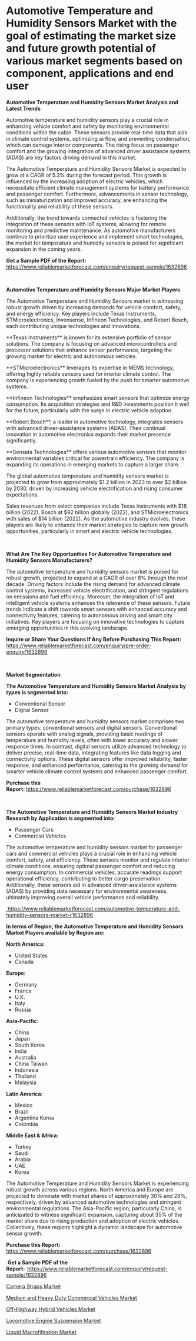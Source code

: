<p><h1>Automotive Temperature and Humidity Sensors Market with the goal of estimating the market size and future growth potential of various market segments based on component, applications and end user</h1></p><p><strong>Automotive Temperature and Humidity Sensors Market Analysis and Latest Trends</strong></p>
<p><p>Automotive temperature and humidity sensors play a crucial role in enhancing vehicle comfort and safety by monitoring environmental conditions within the cabin. These sensors provide real-time data that aids in climate control systems, optimizing airflow, and preventing condensation, which can damage interior components. The rising focus on passenger comfort and the growing integration of advanced driver assistance systems (ADAS) are key factors driving demand in this market.</p><p>The Automotive Temperature and Humidity Sensors Market is expected to grow at a CAGR of 5.3% during the forecast period. This growth is influenced by the increasing adoption of electric vehicles, which necessitate efficient climate management systems for battery performance and passenger comfort. Furthermore, advancements in sensor technology, such as miniaturization and improved accuracy, are enhancing the functionality and reliability of these sensors. </p><p>Additionally, the trend towards connected vehicles is fostering the integration of these sensors with IoT systems, allowing for remote monitoring and predictive maintenance. As automotive manufacturers continue to prioritize user experience and implement smart technologies, the market for temperature and humidity sensors is poised for significant expansion in the coming years.</p></p>
<p><strong>Get a Sample PDF of the Report:&nbsp;</strong> <a href="https://www.reliablemarketforecast.com/enquiry/request-sample/1632896?utm_campaign=1169&utm_medium=2&utm_source=Github&utm_content=ia&utm_term=27102024&utm_id=automotive-temperature-and-humidity-sensors">https://www.reliablemarketforecast.com/enquiry/request-sample/1632896</a></p>
<p>&nbsp;</p>
<p><strong>Automotive Temperature and Humidity Sensors Major Market Players</strong></p>
<p><p>The Automotive Temperature and Humidity Sensors market is witnessing robust growth driven by increasing demands for vehicle comfort, safety, and energy efficiency. Key players include Texas Instruments, STMicroelectronics, Invensense, Infineon Technologies, and Robert Bosch, each contributing unique technologies and innovations.</p><p>**Texas Instruments** is known for its extensive portfolio of sensor solutions. The company is focusing on advanced microcontrollers and processor solutions that enhance sensor performance, targeting the growing market for electric and autonomous vehicles.</p><p>**STMicroelectronics** leverages its expertise in MEMS technology, offering highly reliable sensors used for interior climate control. The company is experiencing growth fueled by the push for smarter automotive systems.</p><p>**Infineon Technologies** emphasizes smart sensors that optimize energy consumption. Its acquisition strategies and R&D investments position it well for the future, particularly with the surge in electric vehicle adoption.</p><p>**Robert Bosch**, a leader in automotive technology, integrates sensors with advanced driver-assistance systems (ADAS). Their continual innovation in automotive electronics expands their market presence significantly.</p><p>**Sensata Technologies** offers various automotive sensors that monitor environmental variables critical for powertrain efficiency. The company is expanding its operations in emerging markets to capture a larger share.</p><p>The global automotive temperature and humidity sensors market is projected to grow from approximately $1.2 billion in 2023 to over $2 billion by 2030, driven by increasing vehicle electrification and rising consumer expectations. </p><p>Sales revenues from select companies include Texas Instruments with $18 billion (2022), Bosch at $92 billion globally (2022), and STMicroelectronics with sales of $14 billion (2022). As the automotive industry evolves, these players are likely to enhance their market strategies to capture new growth opportunities, particularly in smart and electric vehicle technologies.</p></p>
<p>&nbsp;</p>
<p><strong>What Are The Key Opportunities For Automotive Temperature and Humidity Sensors Manufacturers?</strong></p>
<p><p>The automotive temperature and humidity sensors market is poised for robust growth, projected to expand at a CAGR of over 8% through the next decade. Driving factors include the rising demand for advanced climate control systems, increased vehicle electrification, and stringent regulations on emissions and fuel efficiency. Moreover, the integration of IoT and intelligent vehicle systems enhances the relevance of these sensors. Future trends indicate a shift towards smart sensors with enhanced accuracy and connectivity features, catering to autonomous driving and smart city initiatives. Key players are focusing on innovative technologies to capture emerging opportunities in this evolving landscape.</p></p>
<p><strong>Inquire or Share Your Questions If Any Before Purchasing This Report:</strong> <a href="https://www.reliablemarketforecast.com/enquiry/pre-order-enquiry/1632896?utm_campaign=1169&utm_medium=2&utm_source=Github&utm_content=ia&utm_term=27102024&utm_id=automotive-temperature-and-humidity-sensors">https://www.reliablemarketforecast.com/enquiry/pre-order-enquiry/1632896</a></p>
<p>&nbsp;</p>
<p><strong>Market Segmentation</strong></p>
<p><strong>The Automotive Temperature and Humidity Sensors Market Analysis by types is segmented into:</strong></p>
<p><ul><li>Conventional Sensor</li><li>Digital Sensor</li></ul></p>
<p><p>The automotive temperature and humidity sensors market comprises two primary types: conventional sensors and digital sensors. Conventional sensors operate with analog signals, providing basic readings of temperature and humidity levels, often with lower accuracy and slower response times. In contrast, digital sensors utilize advanced technology to deliver precise, real-time data, integrating features like data logging and connectivity options. These digital sensors offer improved reliability, faster response, and enhanced performance, catering to the growing demand for smarter vehicle climate control systems and enhanced passenger comfort.</p></p>
<p><strong>Purchase this Report:&nbsp;</strong><a href="https://www.reliablemarketforecast.com/purchase/1632896?utm_campaign=1169&utm_medium=2&utm_source=Github&utm_content=ia&utm_term=27102024&utm_id=automotive-temperature-and-humidity-sensors">https://www.reliablemarketforecast.com/purchase/1632896</a></p>
<p>&nbsp;</p>
<p><strong>The Automotive Temperature and Humidity Sensors Market Industry Research by Application is segmented into:</strong></p>
<p><ul><li>Passenger Cars</li><li>Commercial Vehicles</li></ul></p>
<p><p>The automotive temperature and humidity sensors market for passenger cars and commercial vehicles plays a crucial role in enhancing vehicle comfort, safety, and efficiency. These sensors monitor and regulate interior climate conditions, ensuring optimal passenger comfort and reducing energy consumption. In commercial vehicles, accurate readings support operational efficiency, contributing to better cargo preservation. Additionally, these sensors aid in advanced driver-assistance systems (ADAS) by providing data necessary for environmental awareness, ultimately improving overall vehicle performance and reliability.</p></p>
<p><a href="https://www.reliablemarketforecast.com/automotive-temperature-and-humidity-sensors-market-r1632896?utm_campaign=1169&utm_medium=2&utm_source=Github&utm_content=ia&utm_term=27102024&utm_id=automotive-temperature-and-humidity-sensors">&nbsp;https://www.reliablemarketforecast.com/automotive-temperature-and-humidity-sensors-market-r1632896</a></p>
<p><strong>In terms of Region, the Automotive Temperature and Humidity Sensors Market Players available by Region are:</strong></p>
<p>
    <p> <strong> North America: </strong>
        <ul>
            <li>United States</li>
            <li>Canada</li>
        </ul>
        </p> 
    <p> <strong> Europe: </strong>
        <ul>
            <li>Germany</li>
            <li>France</li>
            <li>U.K.</li>
            <li>Italy</li>
            <li>Russia</li>
        </ul>
        </p> 
    <p> <strong> Asia-Pacific: </strong>
        <ul>
            <li>China</li>
            <li>Japan</li>
            <li>South Korea</li>
            <li>India</li>
            <li>Australia</li>
            <li>China Taiwan</li>
            <li>Indonesia</li>
            <li>Thailand</li>
            <li>Malaysia</li>
        </ul>
        </p> 
    <p> <strong> Latin America: </strong>
        <ul>
            <li>Mexico</li>
            <li>Brazil</li>
            <li>Argentina Korea</li>
            <li>Colombia</li>
        </ul>
        </p> 
    <p> <strong> Middle East & Africa: </strong>
        <ul>
            <li>Turkey</li>
            <li>Saudi</li>
            <li>Arabia</li>
            <li>UAE</li>
            <li>Korea</li>
        </ul>
    </p>
    </p>
<p><p>The Automotive Temperature and Humidity Sensors Market is experiencing robust growth across various regions. North America and Europe are projected to dominate with market shares of approximately 30% and 28%, respectively, driven by advanced automotive technologies and stringent environmental regulations. The Asia-Pacific region, particularly China, is anticipated to witness significant expansion, capturing about 35% of the market share due to rising production and adoption of electric vehicles. Collectively, these regions highlight a dynamic landscape for automotive sensor growth.</p></p>
<p><strong>Purchase this Report: </strong><a href="https://www.reliablemarketforecast.com/purchase/1632896?utm_campaign=1169&utm_medium=2&utm_source=Github&utm_content=ia&utm_term=27102024&utm_id=automotive-temperature-and-humidity-sensors">https://www.reliablemarketforecast.com/purchase/1632896</a></p>
<p>&nbsp;<strong>Get a Sample PDF of the Report:&nbsp;&nbsp;</strong><a href="https://www.reliablemarketforecast.com/enquiry/request-sample/1632896?utm_campaign=1169&utm_medium=2&utm_source=Github&utm_content=ia&utm_term=27102024&utm_id=automotive-temperature-and-humidity-sensors">https://www.reliablemarketforecast.com/enquiry/request-sample/1632896</a></p>
<p><strong></strong></p>
<p><p><a href="https://www.linkedin.com/pulse/camera-straps-market-indicators-size-regional-breakdown-s0oqc?utm_campaign=1169&utm_medium=2&utm_source=Github&utm_content=ia&utm_term=27102024&utm_id=automotive-temperature-and-humidity-sensors">Camera Straps Market</a></p><p><a href="https://github.com/bailee2qhthar/Market-Research-Report-List-1/blob/main/medium-and-heavy-duty-commercial-vehicles-market.md?utm_campaign=1169&utm_medium=2&utm_source=Github&utm_content=ia&utm_term=27102024&utm_id=automotive-temperature-and-humidity-sensors">Medium and Heavy Duty Commercial Vehicles Market</a></p><p><a href="https://github.com/nenitafam9o0/Market-Research-Report-List-1/blob/main/off-highway-hybrid-vehicles-market.md?utm_campaign=1169&utm_medium=2&utm_source=Github&utm_content=ia&utm_term=27102024&utm_id=automotive-temperature-and-humidity-sensors">Off-Highway Hybrid Vehicles Market</a></p><p><a href="https://issuu.com/reportprime-2/docs/locomotive-engine-suspension-market_3b0200c4727dc9?utm_campaign=1169&utm_medium=2&utm_source=Github&utm_content=ia&utm_term=27102024&utm_id=automotive-temperature-and-humidity-sensors">Locomotive Engine Suspension Market</a></p><p><a href="https://issuu.com/reportprime-2/docs/liquid-macrofiltration-market-size-_748bece550c51d?utm_campaign=1169&utm_medium=2&utm_source=Github&utm_content=ia&utm_term=27102024&utm_id=automotive-temperature-and-humidity-sensors">Liquid Macrofiltration Market</a></p></p>